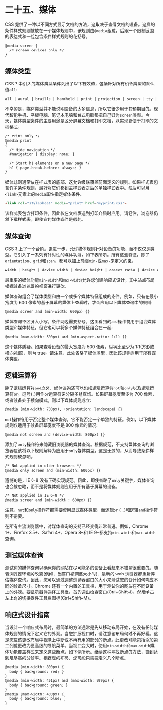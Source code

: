# 二十五、媒体

CSS 提供了一种以不同方式显示文档的方法，这取决于查看文档的设备。这样的条件样式规则被放在一个媒体规则中，该规则由`@media`组成，后跟一个限制范围的表达式和一组包含条件样式规则的花括号。

```html
@media screen {
  /* screen devices only */
}

```

## 媒体类型

CSS 2 中引入的媒体类型条件列出了以下有效值，包括针对所有设备类型的默认值`all`:

```html
all | aural | braille | handheld | print | projection | screen | tty | tv | embossed

```

不幸的是，媒体类型并不能说明设备的太多信息，所以它很少用于其预期目的。现代智能手机、平板电脑、笔记本电脑和台式电脑都把自己归为`screen`类型。今天，媒体类型条件的主要用途是区分屏幕文档和打印文档，以实现更便于打印的文档格式。

```html
/* Print only */
@media print
{
  /* Hide navigation */
  #navigation { display: none; }

  /* Start h1 elements on a new page */
  h1 { page-break-before: always; }
}

```

媒体规则通常放在样式表的底部，这允许级联覆盖前面定义的规则。如果样式表包含许多条件规则，最好将它们移到主样式表之后的单独样式表中。然后可以用`<link>`元素上的`media`属性指定媒体条件。

```html
<link rel="stylesheet" media="print" href="myprint.css">

```

该样式表包含打印条件，因此仅在文档发送到打印介质时应用。请记住，浏览器仍然下载样式表，即使它的媒体条件是假的。

## 媒体查询

CSS 3 上了一个台阶。更进一步，允许媒体规则针对设备的功能，而不仅仅是类型。它引入了一系列有针对性的媒体功能，如下表所示。所有这些特征，除了`orientation`、`grid`和`scan`，都可以加上前缀`min-`或`max-`来定义约束。

```html
width | height | device-width | device-height | aspect-ratio | device-aspect-ratio | resolution | orientation | color | color-index | monochrome

```

最重要的媒体功能`min-width`和`max-width`允许您创建响应式设计，其中站点布局根据设备浏览器的视窗进行更改。

媒体查询组合了媒体类型和由一个或多个媒体特征组成的条件。例如，只有在最小宽度为 600 像素的基于屏幕的媒体上查看时，才会应用以下媒体查询中的规则:

```html
@media screen and (min-width: 600px) {}

```

媒体查询不区分大小写，条件两边需要括号。这里看到的`and`操作符用于组合媒体类型和媒体特征，但它也可以将多个媒体特征组合在一起:

```html
@media (max-width: 500px) and (min-aspect-ratio: 1/1) {}

```

这个媒体质疑。如果查看设备的最大宽度为 500 像素，纵横比至少为 1:1(方形或横向视窗)，则为 true。请注意，此处省略了媒体类型，因此该规则适用于所有媒体类型。

## 逻辑运算符

除了逻辑运算符`and`之外，媒体查询还可以包括逻辑运算符`not`和`only`以及逻辑运算符`or`。逗号(`,`)用作`or`运算符来分隔多组查询。如果屏幕宽度至少为 700 像素，或者设备处于横向模式，则以下媒体规则成立:

```html
@media (min-width: 700px), (orientation: landscape) {}

```

`not`操作符用于否定整个媒体查询。它不能否定一个单独的特征。例如，以下媒体规则仅适用于设备屏幕宽度不是 800 像素的情况:

```html
@media not screen and (device-width: 800px) {}

```

添加了`only`操作符来隐藏旧浏览器的媒体查询。根据规范，不支持媒体查询的浏览器应该将以下规则解释为应用于`only`媒体类型，这是无效的，从而导致条件样式规则被忽略。

```html
/* Not applied in older browsers */
@media only screen and (min-width: 600px) {}

```

遗憾的是，IE 6-8 没有正确实现规范。因此，即使省略了`only`关键字，媒体查询也会被忽略，而不是将媒体规则应用于所有基于屏幕的设备。

```html
/* Not applied in IE 6-8 */
@media screen and (min-width : 600px) {}

```

注意，`not`和`only`操作符都需要使用显式媒体类型，而逻辑`or` ( `,`)和逻辑`and`操作符则不需要。

在所有主流浏览器中，对媒体查询的支持已经变得非常普遍。例如，Chrome 1+、Firefox 3.5+、Safari 4+、Opera 8+和 IE 9+都支持`min-width`和`max-width`查询。

## 测试媒体查询

测试你的媒体查询以确保你的网站在尽可能多的设备上看起来不错是很重要的。随着浏览器环境的改变(例如，当窗口被调整大小时)，最新的 web 浏览器都重新评估媒体查询。因此，您可以通过调整浏览器窗口的大小来测试您的设计如何响应不同的设备尺寸。Chrome 还有一个内置的工具栏，用于测试你的网站在不同设备上的外观。要显示器件选择工具栏，首先调出检查窗口(Ctrl+Shift+I)，然后单击左上角的切换器件工具栏图标(Ctrl+Shift+M)。

## 响应式设计指南

当设计一个响应式布局时，最简单的方法通常是先从移动布局开始，在没有任何媒体规则的情况下定义它的外观。当您扩展视口时，请注意该布局何时不再好看。这是您应该更改布局中视觉上中断或不再有用的部分的断点。此更改可能包括添加第二列或更改为更高级的导航菜单。当视口变大时，使用`min-width`和`max-width`媒体功能覆盖样式来定义这些断点，如下例所示。继续这种寻找断点的方法，直到达到足够高的分辨率。根据您的布局，您可能只需要定义几个断点。

```html
@media (min-width: 800px) {
  body { background: red; }
}
@media (min-width: 401px) and (max-width: 799px) {
  body { background: green; }
}
@media (max-width: 400px) {
  body { background: blue; }
}

```